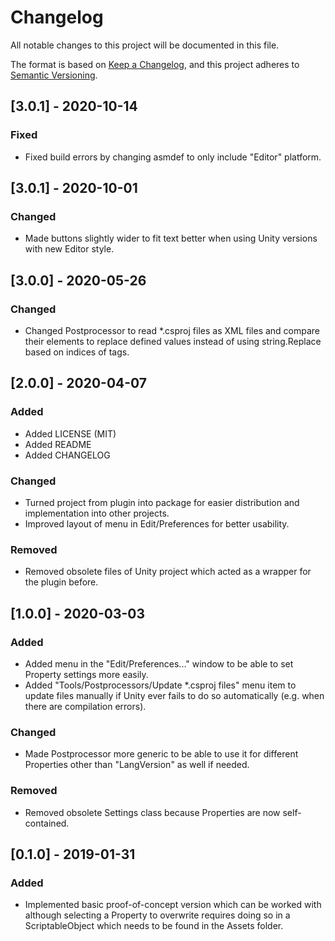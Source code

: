 # Changelog
All notable changes to this project will be documented in this file.

The format is based on [Keep a Changelog](https://keepachangelog.com/en/1.0.0/),
and this project adheres to [Semantic Versioning](https://semver.org/spec/v2.0.0.html).

## [3.0.1] - 2020-10-14
### Fixed
- Fixed build errors by changing asmdef to only include "Editor" platform.

## [3.0.1] - 2020-10-01
### Changed
- Made buttons slightly wider to fit text better when using Unity versions with new Editor style.

## [3.0.0] - 2020-05-26
### Changed
- Changed Postprocessor to read *.csproj files as XML files and compare their elements to replace defined values instead of using string.Replace based on indices of tags.

## [2.0.0] - 2020-04-07
### Added
- Added LICENSE (MIT)
- Added README
- Added CHANGELOG

### Changed
- Turned project from plugin into package for easier distribution and implementation into other projects.
- Improved layout of menu in Edit/Preferences for better usability.

### Removed
- Removed obsolete files of Unity project which acted as a wrapper for the plugin before.

## [1.0.0] - 2020-03-03
### Added
- Added menu in the "Edit/Preferences..." window to be able to set Property settings more easily.
- Added "Tools/Postprocessors/Update *.csproj files" menu item to update files manually if Unity ever fails to do so automatically (e.g. when there are compilation errors).

### Changed
- Made Postprocessor more generic to be able to use it for different Properties other than "LangVersion" as well if needed.

### Removed
- Removed obsolete Settings class because Properties are now self-contained.

## [0.1.0] - 2019-01-31
### Added
- Implemented basic proof-of-concept version which can be worked with although selecting a Property to overwrite requires doing so in a ScriptableObject which needs to be found in the Assets folder.